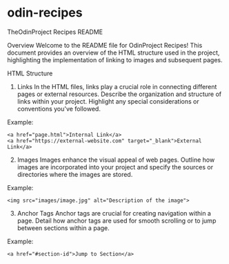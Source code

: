 # odin-recipes
TheOdinProject Recipes README

Overview
Welcome to the README file for OdinProject Recipes! This document provides an overview of the HTML structure used in the project, highlighting the implementation of linking to images and subsequent pages.

HTML Structure
1. Links
In the HTML files, links play a crucial role in connecting different pages or external resources. Describe the organization and structure of links within your project. Highlight any special considerations or conventions you've followed.

Example:
```
<a href="page.html">Internal Link</a>
<a href="https://external-website.com" target="_blank">External Link</a>
```

2. Images
Images enhance the visual appeal of web pages. Outline how images are incorporated into your project and specify the sources or directories where the images are stored.

Example:
```
<img src="images/image.jpg" alt="Description of the image">
```


3. Anchor Tags
Anchor tags are crucial for creating navigation within a page. Detail how anchor tags are used for smooth scrolling or to jump between sections within a page.

Example:
```
<a href="#section-id">Jump to Section</a>
```

